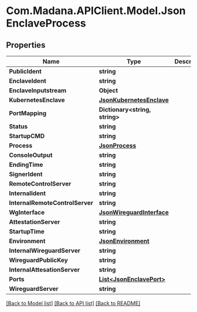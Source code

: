 
# Com.Madana.APIClient.Model.JsonEnclaveProcess

## Properties

Name | Type | Description | Notes
------------ | ------------- | ------------- | -------------
**PublicIdent** | **string** |  | [optional] 
**EnclaveIdent** | **string** |  | [optional] 
**EnclaveInputstream** | **Object** |  | [optional] 
**KubernetesEnclave** | [**JsonKubernetesEnclave**](JsonKubernetesEnclave.md) |  | [optional] 
**PortMapping** | **Dictionary&lt;string, string&gt;** |  | [optional] 
**Status** | **string** |  | [optional] 
**StartupCMD** | **string** |  | [optional] 
**Process** | [**JsonProcess**](JsonProcess.md) |  | [optional] 
**ConsoleOutput** | **string** |  | [optional] 
**EndingTime** | **string** |  | [optional] 
**SignerIdent** | **string** |  | [optional] 
**RemoteControlServer** | **string** |  | [optional] 
**InternalIdent** | **string** |  | [optional] 
**InternalRemoteControlServer** | **string** |  | [optional] 
**WgInterface** | [**JsonWireguardInterface**](JsonWireguardInterface.md) |  | [optional] 
**AttestationServer** | **string** |  | [optional] 
**StartupTime** | **string** |  | [optional] 
**Environment** | [**JsonEnvironment**](JsonEnvironment.md) |  | [optional] 
**InternalWireguardServer** | **string** |  | [optional] 
**WireguardPublicKey** | **string** |  | [optional] 
**InternalAttesationServer** | **string** |  | [optional] 
**Ports** | [**List&lt;JsonEnclavePort&gt;**](JsonEnclavePort.md) |  | [optional] 
**WireguardServer** | **string** |  | [optional] 

[[Back to Model list]](../README.md#documentation-for-models)
[[Back to API list]](../README.md#documentation-for-api-endpoints)
[[Back to README]](../README.md)

